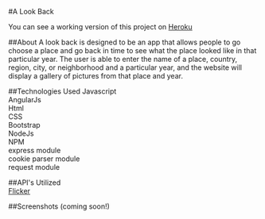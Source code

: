 #A Look Back  

You can see a working version of this project on [Heroku](https://a-look-back.herokuapp.com/)  

##About
A look back is designed to be an app that allows people to go choose a place and go back in time to see what the place looked like in that particular year.  The user is able to enter the name of a place, country, region, city, or neighborhood and a particular year, and the website will display a gallery of pictures from that place and year.  

##Technologies Used
Javascript  
AngularJs  
Html  
CSS  
Bootstrap  
NodeJs  
NPM  
express module  
cookie parser module  
request module  


##API's Utilized  
[Flicker](https://www.flickr.com/services/api/)  


##Screenshots (coming soon!)  
